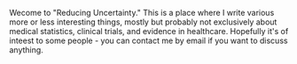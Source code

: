Wecome to "Reducing Uncertainty."
This is a place where I write various more or less interesting things, mostly but probably not exclusively about medical statistics, clinical trials, and evidence in healthcare.
Hopefully it's of inteest to some people - you can contact me by email if you want to discuss anything.
